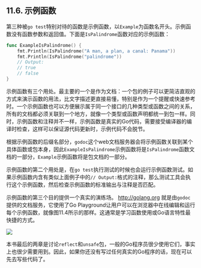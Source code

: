 ## 11.6. 示例函数

第三种被`go test`特别对待的函数是示例函数，以`Example`为函数名开头。示例函数没有函数参数和返回值。下面是`IsPalindrome`函数对应的示例函数：

```Go
func ExampleIsPalindrome() {
	fmt.Println(IsPalindrome("A man, a plan, a canal: Panama"))
	fmt.Println(IsPalindrome("palindrome"))
	// Output:
	// true
	// false
}
```

示例函数有三个用处。最主要的一个是作为文档：一个包的例子可以更简洁直观的方式来演示函数的用法，比文字描述更直接易懂，特别是作为一个提醒或快速参考时。一个示例函数也可以方便展示属于同一个接口的几种类型或函数之间的关系，所有的文档都必须关联到一个地方，就像一个类型或函数声明都统一到包一样。同时，示例函数和注释并不一样，示例函数是真实的Go代码，需要接受编译器的编译时检查，这样可以保证源代码更新时，示例代码不会脱节。

根据示例函数的后缀名部分，`godoc`这个web文档服务器会将示例函数关联到某个具体函数或包本身，因此`ExampleIsPalindrome`示例函数将是`IsPalindrome`函数文档的一部分，`Example`示例函数将是包文档的一部分。

示例函数的第二个用处是，在`go test`执行测试的时候也会运行示例函数测试。如果示例函数内含有类似上面例子中的`// Output:`格式的注释，那么测试工具会执行这个示例函数，然后检查示例函数的标准输出与注释是否匹配。

示例函数的第三个目的提供一个真实的演练场。 http://golang.org 就是由`godoc`提供的文档服务，它使用了Go Playground让用户可以在浏览器中在线编辑和运行每个示例函数，就像图11.4所示的那样。这通常是学习函数使用或Go语言特性最快捷的方式。

![](ch11-04.png)

本书最后的两章是讨论`reflect`和`unsafe`包，一般的Go程序员很少使用它们，事实上也很少需要用到。因此，如果你还没有写过任何真实的Go程序的话，现在可以先去写些代码了。

